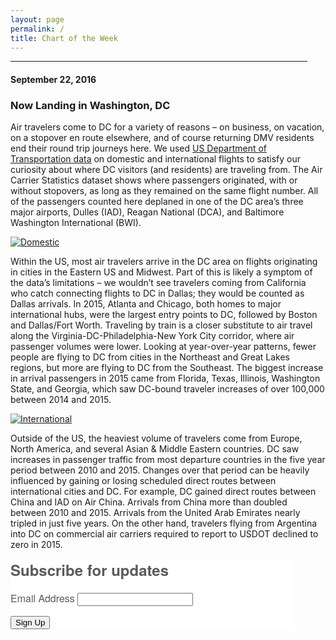 ```yaml
---
layout: page
permalink: /
title: Chart of the Week
---
```


<hr style="width: 475px; margin:1em 0">

<h4>September 22, 2016</h4>
<h3>Now Landing in Washington, DC</h3>

Air travelers come to DC for a variety of reasons – on business, on vacation, on a stopover en route elsewhere, and of course returning DMV residents end their round trip journeys here. We used <a href="http://www.transtats.bts.gov/DatabaseInfo.asp?DB_ID=111&DB_Name=Air%20Carrier%20Statistics%20(Form%2041%20Traffic)-%20All%20Carriers" target="_blank">US Department of Transportation data</a> on domestic and international flights to satisfy our curiosity about where DC visitors (and residents) are traveling from. The Air Carrier Statistics dataset shows where passengers originated, with or without stopovers, as long as they remained on the same flight number. All of the passengers counted here deplaned in one of the DC area’s three major airports, Dulles (IAD), Reagan National (DCA), and Baltimore Washington International (BWI). 

<div class='tableauPlaceholder' id='viz1474575692279' style='position: relative'><noscript><a href='#'><img alt='Domestic ' src='https:&#47;&#47;public.tableau.com&#47;static&#47;images&#47;CO&#47;COTWAirplane1&#47;Domestic&#47;1_rss.png' style='border: none' /></a></noscript><object class='tableauViz'  style='display:none;'><param name='host_url' value='https%3A%2F%2Fpublic.tableau.com%2F' /> <param name='site_root' value='' /><param name='name' value='COTWAirplane1&#47;Domestic' /><param name='tabs' value='no' /><param name='toolbar' value='yes' /><param name='static_image' value='https:&#47;&#47;public.tableau.com&#47;static&#47;images&#47;CO&#47;COTWAirplane1&#47;Domestic&#47;1.png' /> <param name='animate_transition' value='yes' /><param name='display_static_image' value='yes' /><param name='display_spinner' value='yes' /><param name='display_overlay' value='yes' /><param name='display_count' value='yes' /></object></div>                
<script type='text/javascript'>                    
  var divElement = document.getElementById('viz1474575692279');                    
  var vizElement = divElement.getElementsByTagName('object')[0];                    
  vizElement.style.width='504px';vizElement.style.height='469px';                    
  var scriptElement = document.createElement('script');                    
  scriptElement.src = 'https://public.tableau.com/javascripts/api/viz_v1.js';                    
  vizElement.parentNode.insertBefore(scriptElement, vizElement);                
</script>

Within the US, most air travelers arrive in the DC area on flights originating in cities in the Eastern US and Midwest. Part of this is likely a symptom of the data’s limitations – we wouldn’t see travelers coming from California who catch connecting flights to DC in Dallas; they would be counted as Dallas arrivals. In 2015, Atlanta and Chicago, both homes to major international hubs, were the largest entry points to DC, followed by Boston and Dallas/Fort Worth. Traveling by train is a closer substitute to air travel along the Virginia-DC-Philadelphia-New York City corridor, where air passenger volumes were lower. Looking at year-over-year patterns, fewer people are flying to DC from cities in the Northeast and Great Lakes regions, but more are flying to DC from the Southeast. The biggest increase in arrival passengers in 2015 came from Florida, Texas, Illinois, Washington State, and Georgia, which saw DC-bound traveler increases of over 100,000 between 2014 and 2015.

<div class='tableauPlaceholder' id='viz1474575737199' style='position: relative'><noscript><a href='#'><img alt='International ' src='https:&#47;&#47;public.tableau.com&#47;static&#47;images&#47;CO&#47;COTWAirplane2&#47;International&#47;1_rss.png' style='border: none' /></a></noscript><object class='tableauViz'  style='display:none;'><param name='host_url' value='https%3A%2F%2Fpublic.tableau.com%2F' /> <param name='site_root' value='' /><param name='name' value='COTWAirplane2&#47;International' /><param name='tabs' value='no' /><param name='toolbar' value='yes' /><param name='static_image' value='https:&#47;&#47;public.tableau.com&#47;static&#47;images&#47;CO&#47;COTWAirplane2&#47;International&#47;1.png' /> <param name='animate_transition' value='yes' /><param name='display_static_image' value='yes' /><param name='display_spinner' value='yes' /><param name='display_overlay' value='yes' /><param name='display_count' value='yes' /></object></div>                
<script type='text/javascript'>                    
  var divElement = document.getElementById('viz1474575737199');                    
  var vizElement = divElement.getElementsByTagName('object')[0];                    
  vizElement.style.width='504px';vizElement.style.height='469px';                    
  var scriptElement = document.createElement('script');                    
  scriptElement.src = 'https://public.tableau.com/javascripts/api/viz_v1.js';                    
  vizElement.parentNode.insertBefore(scriptElement, vizElement);                
</script>

Outside of the US, the heaviest volume of travelers come from Europe, North America, and several Asian & Middle Eastern countries. DC saw increases in passenger traffic from most departure countries in the five year period between 2010 and 2015. Changes over that period can be heavily influenced by gaining or losing scheduled direct routes between international cities and DC. For example, DC gained direct routes between China and IAD on Air China. Arrivals from China more than doubled between 2010 and 2015. Arrivals from the United Arab Emirates nearly tripled in just five years. On the other hand, travelers flying from Argentina into DC on commercial air carriers required to report to USDOT declined to zero in 2015. 

<!--Begin CTCT Sign-Up Form-->
<!-- EFD 1.0.0 [Mon Jun 06 12:44:43 EDT 2016] -->
<link rel='stylesheet' type='text/css' href='https://static.ctctcdn.com/h/contacts-embedded-signup-assets/1.0.2/css/signup-form.css'>
<div class="ctct-embed-signup" style="font: 16px Helvetica Neue, Arial, sans-serif; font: 1rem Helvetica Neue, Arial, sans-serif; line-height: 1.5; -webkit-font-smoothing: antialiased; width: 454px">
   <div style="color:#5b5b5b; background-color:#FFFFFF; border-radius:5px;">
       <span id="success_message" style="display:none;">
           <div style="text-align:center;">Thanks for signing up!</div>
       </span>
       <form data-id="embedded_signup:form" class="ctct-custom-form Form" name="embedded_signup" method="POST" action="https://visitor2.constantcontact.com/api/signup">
           <h2 style="margin:0;">Subscribe for updates</h2>
           <!-- The following code must be included to ensure your sign-up form works properly. -->
           <input data-id="ca:input" type="hidden" name="ca" value="a2e7dff1-cff4-49c5-b33c-d32a5beeb267">
           <input data-id="list:input" type="hidden" name="list" value="1357647672">
           <input data-id="source:input" type="hidden" name="source" value="EFD">
           <input data-id="required:input" type="hidden" name="required" value="list,email">
           <input data-id="url:input" type="hidden" name="url" value="">
           <p data-id="Email Address:p" ><label data-id="Email Address:label" data-name="email" class="ctct-form-required">Email Address</label> <input data-id="Email Address:input" type="text" name="email" value="" maxlength="80"></p>
           <button type="submit" class="Button ctct-button Button--block Button-secondary" data-enabled="enabled">Sign Up</button>
       </form>
   </div>
</div>
<script type='text/javascript'>
   var localizedErrMap = {};
   localizedErrMap['required'] =        'This field is required.';
   localizedErrMap['ca'] =          'An unexpected error occurred while attempting to send email.';
   localizedErrMap['email'] =           'Please enter your email address in name@email.com format.';
   localizedErrMap['birthday'] =        'Please enter birthday in MM/DD format.';
   localizedErrMap['anniversary'] =     'Please enter anniversary in MM/DD/YYYY format.';
   localizedErrMap['custom_date'] =     'Please enter this date in MM/DD/YYYY format.';
   localizedErrMap['list'] =            'Please select at least one email list.';
   localizedErrMap['generic'] =         'This field is invalid.';
   localizedErrMap['shared'] =      'Sorry, we could not complete your sign-up. Please contact us to resolve this.';
   localizedErrMap['state_mismatch'] = 'Mismatched State/Province and Country.';
    localizedErrMap['state_province'] = 'Select a state/province';
   localizedErrMap['selectcountry'] =   'Select a country';
   var postURL = 'https://visitor2.constantcontact.com/api/signup';
</script>
<script type='text/javascript' src='https://static.ctctcdn.com/h/contacts-embedded-signup-assets/1.0.2/js/signup-form.js'></script>
<!--End CTCT Sign-Up Form-->

